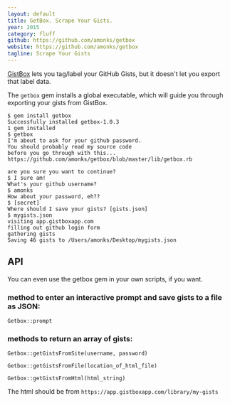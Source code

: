 ```yaml
---
layout: default
title: GetBox. Scrape Your Gists.
year: 2015
category: fluff
github: https://github.com/amonks/getbox
website: https://github.com/amonks/getbox
tagline: Scrape Your Gists
---
```

[GistBox](http://gistboxapp.com) lets you tag/label your GitHub Gists, but it doesn't let you export that label data.

The `getbox` gem installs a global executable, which will guide you through exporting your gists from GistBox.

    $ gem install getbox
    Successfully installed getbox-1.0.3
    1 gem installed
    $ getbox
    I'm about to ask for your github password.
    You should probably read my source code
    before you go through with this...
    https://github.com/amonks/getbox/blob/master/lib/getbox.rb

    are you sure you want to continue?
    $ I sure am!
    What's your github username?
    $ amonks
    How about your password, eh??
    $ [secret]
    Where should I save your gists? [gists.json]
    $ mygists.json
    visiting app.gistboxapp.com
    filling out github login form
    gathering gists
    Saving 46 gists to /Users/amonks/Desktop/mygists.json

## API

You can even use the getbox gem in your own scripts, if you want.

### method to enter an interactive prompt and save gists to a file as JSON:

    Getbox::prompt

### methods to return an array of gists:

    Getbox::getGistsFromSite(username, password)

    Getbox::getGistsFromFile(location_of_html_file)

    Getbox::getGistsFromHtml(html_string)

The html should be from `https://app.gistboxapp.com/library/my-gists`

